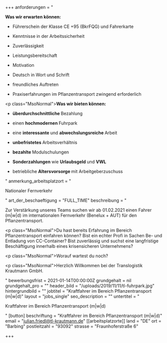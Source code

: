 +++
anforderungen = "<p><strong>Was wir erwarten können:</strong></p><ul><li><p>Führerschein der Klasse CE +95 (BkrFQG) und Fahrerkarte</p></li><li><p>Kenntnisse in der Arbeitssicherheit</p></li><li><p>Zuverlässigkeit</p></li><li><p>Leistungsbereitschaft</p></li><li><p>Motivation</p></li><li><p>Deutsch in Wort und Schrift</p></li><li><p>freundliches Auftreten</p></li><li><p>Praxiserfahrungen im Pflanzentransport zwingend erforderlich</p></li></ul><p class=\"MsoNormal\"><strong>Was wir bieten können:</strong></p><ul><li><p><strong>überdurchschnittliche </strong>Bezahlung</p></li><li><p>einen <strong>hochmodernen </strong>Fuhrpark</p></li><li><p>eine <strong>interessante </strong>und <strong>abwechslungsreiche </strong>Arbeit</p></li><li><p><strong>unbefristetes </strong>Arbeitsverhältnis</p></li><li><p><strong>bezahlte </strong>Modulschulungen</p></li><li><p><strong>Sonderzahlungen </strong>wie <strong>Urlaubsgeld </strong>und <strong>VWL</strong></p></li><li><p>betriebliche <strong>Altersvorsorge </strong>mit Arbeitgeberzuschuss</p></li></ul>"
anmerkung_arbeitsplatzort = "<p>Nationaler Fernverkehr</p>"
art_der_beschaeftigung = "FULL_TIME"
beschreibung = "<p>Zur Verstärkung unseres Teams suchen wir ab 01.02.2021 einen Fahrer (m|w|d) im internationalen Fernverkehr (Benelux + AUT) für den Pflanzentransport.</p><p class=\"MsoNormal\">Du hast bereits Erfahrung im Bereich Pflanzentransport einfahren können? Bist ein echter Profi in Sachen Be- und Entladung von CC-Container? Bist zuverlässig und suchst eine langfristige Beschäftigung innerhalb eines krisensicheren Unternehmens?</p><p class=\"MsoNormal\">Worauf wartest du noch?</p><p class=\"MsoNormal\">Herzlich Willkommen bei der Translogistik Krautmann GmbH.</p>"
bewerbungsfrist = 2021-01-14T00:00:00Z
grundgehalt = nil
grundgehalt_pro = ""
header_bild = "/uploads/2019/11/11/tl-fuhrpark.jpg"
hintergrundbild = ""
jobtitel = "Kraftfahrer im Bereich Pflanzentransport (m|w|d)"
layout = "jobs_single"
seo_description = ""
untertitel = "<p>Kraftfahrer im Bereich Pflanzentransport (m|w|d) </p>"
[button]
beschriftung = "Kraftfahrer im Bereich Pflanzentransport (m|w|d)"
email = "julian.friedl@tl-krautmann.de"
[[arbeitsplatzorte]]
land = "DE"
ort = "Barbing"
postleitzahl = "93092"
strasse = "Fraunhoferstraße 6"

+++
